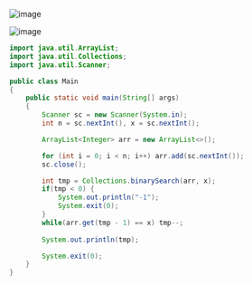 ![image](https://github.com/user-attachments/assets/bada1b60-be87-4105-a6a0-7a5b2b42767d)

![image](https://github.com/user-attachments/assets/9074b0a9-e662-4206-843a-68e8fc4df278)

```java
import java.util.ArrayList;
import java.util.Collections;
import java.util.Scanner;

public class Main
{
    public static void main(String[] args)
    {
        Scanner sc = new Scanner(System.in);
        int n = sc.nextInt(), x = sc.nextInt();

        ArrayList<Integer> arr = new ArrayList<>();

        for (int i = 0; i < n; i++) arr.add(sc.nextInt());
        sc.close();

        int tmp = Collections.binarySearch(arr, x);
        if(tmp < 0) {
            System.out.println("-1");
            System.exit(0);
        }
        while(arr.get(tmp - 1) == x) tmp--;
        
        System.out.println(tmp);

        System.exit(0);
    }
}
```
